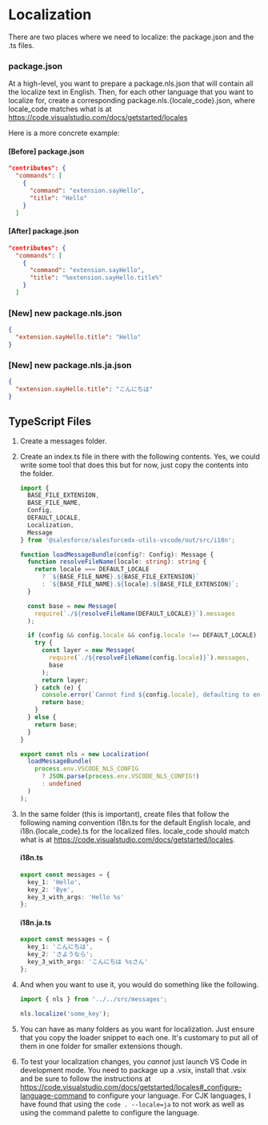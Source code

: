 # Localization

There are two places where we need to localize: the package.json and the .ts
files.

### package.json

At a high-level, you want to prepare a package.nls.json that will contain all
the localize text in English. Then, for each other language that you want to
localize for, create a corresponding package.nls.{locale_code}.json, where
locale_code matches what is at
https://code.visualstudio.com/docs/getstarted/locales

Here is a more concrete example:

#### [Before] package.json

```json
"contributes": {
  "commands": [
    {
      "command": "extension.sayHello",
      "title": "Hello"
    }
  ]
```

#### [After] package.json

```json
"contributes": {
  "commands": [
    {
      "command": "extension.sayHello",
      "title": "%extension.sayHello.title%"
    }
  ]
```

### [New] new package.nls.json

```json
{
  "extension.sayHello.title": "Hello"
}
```

### [New] new package.nls.ja.json

```json
{
  "extension.sayHello.title": "こんにちは"
}
```

## TypeScript Files

1. Create a messages folder.
2. Create an index.ts file in there with the following contents. Yes, we could
   write some tool that does this but for now, just copy the contents into the
   folder.

   ```typescript
   import {
     BASE_FILE_EXTENSION,
     BASE_FILE_NAME,
     Config,
     DEFAULT_LOCALE,
     Localization,
     Message
   } from '@salesforce/salesforcedx-utils-vscode/out/src/i18n';

   function loadMessageBundle(config?: Config): Message {
     function resolveFileName(locale: string): string {
       return locale === DEFAULT_LOCALE
         ? `${BASE_FILE_NAME}.${BASE_FILE_EXTENSION}`
         : `${BASE_FILE_NAME}.${locale}.${BASE_FILE_EXTENSION}`;
     }

     const base = new Message(
       require(`./${resolveFileName(DEFAULT_LOCALE)}`).messages
     );

     if (config && config.locale && config.locale !== DEFAULT_LOCALE) {
       try {
         const layer = new Message(
           require(`./${resolveFileName(config.locale)}`).messages,
           base
         );
         return layer;
       } catch (e) {
         console.error(`Cannot find ${config.locale}, defaulting to en`);
         return base;
       }
     } else {
       return base;
     }
   }

   export const nls = new Localization(
     loadMessageBundle(
       process.env.VSCODE_NLS_CONFIG
         ? JSON.parse(process.env.VSCODE_NLS_CONFIG!)
         : undefined
     )
   );
   ```

3. In the same folder (this is important), create files that follow the
   following naming convention i18n.ts for the default English locale, and
   i18n.{locale_code}.ts for the localized files. locale_code should match what
   is at https://code.visualstudio.com/docs/getstarted/locales.

   #### i18n.ts

   ```typescript
   export const messages = {
     key_1: 'Hello',
     key_2: 'Bye',
     key_3_with_args: 'Hello %s'
   };
   ```

   #### i18n.ja.ts

   ```typescript
   export const messages = {
     key_1: 'こんにちは',
     key_2: 'さようなら';
     key_3_with_args: 'こんにちは %sさん'
   };
   ```

4. And when you want to use it, you would do something like the following.

   ```typescript
   import { nls } from '../../src/messages';

   nls.localize('some_key');
   ```

5. You can have as many folders as you want for localization. Just ensure that
   you copy the loader snippet to each one. It's customary to put all of them in
   one folder for smaller extensions though.

6. To test your localization changes, you _cannot_ just launch VS Code in
   development mode. You need to package up a .vsix, install that .vsix and be
   sure to follow the instructions at
   https://code.visualstudio.com/docs/getstarted/locales#_configure-language-command
   to configure your language. For CJK languages, I have found that using the
   `code . --locale=ja` to not work as well as using the command palette to
   configure the language.
